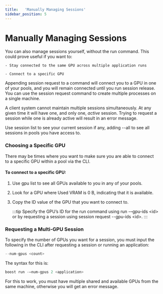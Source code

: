 ```yaml
---
title:   'Manually Managing Sessions'
sidebar_position: 5
---
```

# Manually Managing Sessions

You can also manage sessions yourself, without the run command. This could prove useful if you want to: 

    - Stay connected to the same GPU across multiple application runs

    - Connect to a specific GPU 

Appending session request to a command will connect you to a GPU in one of your pools, and you will remain connected until you run session release. You can use the session request command to create multiple processes on a single machine.

A client system cannot maintain multiple sessions simultaneously. At any given time it will have one, and only one, *active* session. Trying to request a session while one is already active will result in an error message. 

Use session list to see your current session if any, adding --all to see all sessions in pools you have access to.

### Choosing a Specific GPU

There may be times where you want to make sure you are able to connect to a specific GPU within a pool via the CLI. 

#### To connect to a specific GPU: 

1. Use gpu list to see all GPUs available to you in any of your pools. 

2. Look for a GPU where Used VRAM is 0 B, indicating that it is available.

3. Copy the ID value of the GPU that you want to connect to. 

    :::tip
    Specify the GPU’s ID for the run command using run -–gpu-ids &lt;id&gt; or by requesting a session using session request --gpu-ids &lt;id&gt;.
    :::


### Requesting a Multi-GPU Session 

To specify the number of GPUs you want for a session, you must input the following in the CLI after requesting a session or running an application:

```powershell
--num-gpus <count>
```

The syntax for this is:
```powershell
boost run -–num-gpus 2 <application> 
```

For this to work, you must have multiple shared and available GPUs from the same machine, otherwise you will get an error message. 